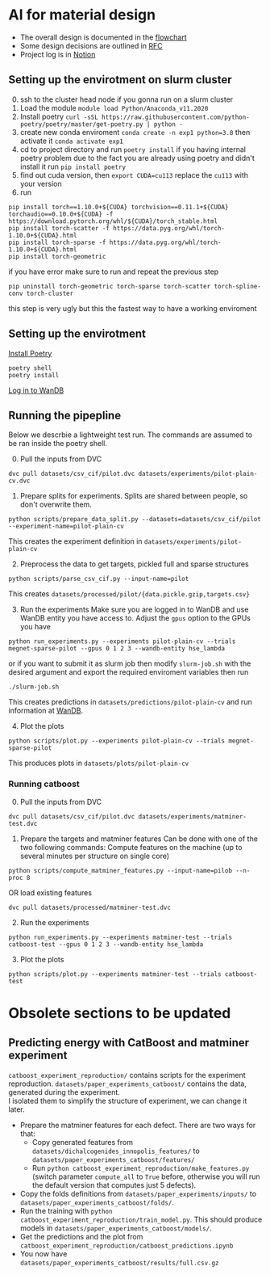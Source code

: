 # AI for material design
- The overall design is documented in the [flowchart](https://miro.com/welcomeonboard/eUdTWFNlaTZOZkc3NUlqd2o0TXB2QUUxRjFWVGxVcGtrWTJ5U01lbFZ1aFZxTFJRcUNyNG5NMjFaZkZ4S3pHRXwzMDc0NDU3MzU5MDMzOTQ0ODgx?invite_link_id=740759716756)
- Some design decisions are outlined in [RFC](https://docs.google.com/document/d/1Cc3772US-E73yQEMFn444OY9og9blKHpuP21sv9Gdxk/edit?usp=sharing)
- Project log is in [Notion](https://www.notion.so/AI-for-material-design-1f8f321d2ac54245a7af410d838929ae)

## Setting up the envirotment on slurm cluster

0. ssh to the cluster head node if you gonna run on a slurm cluster
1. Load the module `module load Python/Anaconda_v11.2020`
2. Install poetry ```curl -sSL https://raw.githubusercontent.com/python-poetry/poetry/master/get-poetry.py | python -```
3. create new conda enviroment ```conda create -n exp1 python=3.8``` then activate it `conda activate exp1`
4. cd to project directory and run `poetry install` if you having internal poetry problem due to the fact you are already using poetry and didn't install it run ```pip install poetry```
5. find out cuda version, then `export CUDA=cu113` replace the `cu113` with your version
6. run
```
pip install torch==1.10.0+${CUDA} torchvision==0.11.1+${CUDA} torchaudio==0.10.0+${CUDA} -f https://download.pytorch.org/whl/${CUDA}/torch_stable.html
pip install torch-scatter -f https://data.pyg.org/whl/torch-1.10.0+${CUDA}.html
pip install torch-sparse -f https://data.pyg.org/whl/torch-1.10.0+${CUDA}.html
pip install torch-geometric
```
if you have error make sure to run and repeat the previous step
```
pip uninstall torch-geometric torch-sparse torch-scatter torch-spline-conv torch-cluster
```
this step is very ugly but this the fastest way to have a working enviroment



## Setting up the envirotment
[Install Poetry](https://python-poetry.org/docs/#installation)
```
poetry shell
poetry install
```

[Log in to WanDB](https://docs.wandb.ai/ref/cli/wandb-login)
## Running the pipepline
Below we descrbie a lightweight test run. The commands are assumed to be ran inside the poetry shell.

0. Pull the inputs from DVC
```
dvc pull datasets/csv_cif/pilot.dvc datasets/experiments/pilot-plain-cv.dvc
```

1. Prepare splits for experiments. Splits are shared between people, so don't overwrite them.
```
python scripts/prepare_data_split.py --datasets=datasets/csv_cif/pilot --experiment-name=pilot-plain-cv
```
This creates the experiment definition in `datasets/experiments/pilot-plain-cv`

2. Preprocess the data to get targets, pickled full and sparse structures
```
python scripts/parse_csv_cif.py --input-name=pilot
```
This creates `datasets/processed/pilot/{data.pickle.gzip,targets.csv}`

3. Run the experiments
Make sure you are logged in to WanDB and use WanDB entity you have access to. Adjust the `gpus` option to the GPUs you have
```
python run_experiments.py --experiments pilot-plain-cv --trials megnet-sparse-pilot --gpus 0 1 2 3 --wandb-entity hse_lambda
```
or if you want to submit it as slurm job then modify `slurm-job.sh` with the desired argument and export the required enviroment variables
then run
```
./slurm-job.sh
```

This creates predictions in `datasets/predictions/pilot-plain-cv` and run information at [WanDB](https://wandb.ai/hse_lambda/ai4material_design).

4. Plot the plots
```
python scripts/plot.py --experiments pilot-plain-cv --trials megnet-sparse-pilot
```
This produces plots in `datasets/plots/pilot-plain-cv`

### Running catboost

0. Pull the inputs from DVC
```
dvc pull datasets/csv_cif/pilot.dvc datasets/experiments/matminer-test.dvc
```

1. Prepare the targets and matminer features
Can be done with one of the two following commands:
Compute features on the machine (up to several minutes per structure on single core)
```
python scripts/compute_matminer_features.py --input-name=pilob --n-proc 8
```
OR load existing features
```
dvc pull datasets/processed/matminer-test.dvc
```

2. Run the experiments
```
python run_experiments.py --experiments matminer-test --trials catboost-test --gpus 0 1 2 3 --wandb-entity hse_lambda   
```

3. Plot the plots
```
python scripts/plot.py --experiments matminer-test --trials catboost-test
```

# Obsolete sections to be updated
## Predicting energy with CatBoost and matminer experiment
`catboost_experiment_reproduction/` contains scripts for the experiment reproduction.
`datasets/paper_experiments_catboost/` contains the data, generated during the experiment.   
I isolated them to simplify the structure of experiment, we can change it later.
* Prepare the matminer features for each defect. There are two ways for that:
  * Copy generated features from `datasets/dichalcogenides_innopolis_features/` to `datasets/paper_experiments_catboost/features/`
  * Run `python catboost_experiment_reproduction/make_features.py` (switch parameter `compute_all` to `True` before, otherwise you will run the default version that computes just 5 defects). 
* Copy the folds definitions from `datasets/paper_experiments/inputs/` to `datasets/paper_experiments_catboost/folds/`.
* Run the training with `python catboost_experiment_reproduction/train_model.py`. This should produce models in `datasets/paper_experiments_catboost/models/`.
* Get the predictions and the plot from `catboost_experiment_reproduction/catboost_predictions.ipynb`
* You now have `datasets/paper_experiments_catboost/results/full.csv.gz`
